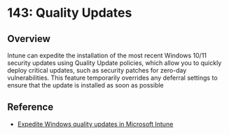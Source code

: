 # 143: Quality Updates

## Overview

Intune can expedite the installation of the most recent Windows 10/11 security updates using Quality Update policies, which allow you to quickly deploy critical updates, such as security patches for zero-day vulnerabilities. This feature temporarily overrides any deferral settings to ensure that the update is installed as soon as possible

## Reference

* [Expedite Windows quality updates in Microsoft Intune](https://learn.microsoft.com/en-us/mem/intune/protect/windows-10-expedite-updates)

